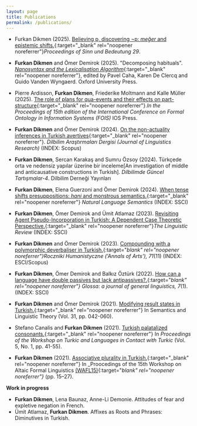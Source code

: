 ```yaml
---
layout: page
title: Publications
permalink: /publications/
---
```


- Furkan Dikmen (2025). [Believing p, discovering ¬p: _meğer_ and epistemic shifts.](https://ojs.ub.uni-konstanz.de/sub/index.php/sub/article/view/1220){:target="_blank" rel="noopener noreferrer"}_Proceedings of Sinn und Bedeutung 29_.

- **Furkan Dikmen** and Ömer Demirok (2025). "Decomposing habituals". [_Nanosyntax and the Lexicalisation Algorithm_](https://doi.org/10.1093/9780198947158.003.0004
){:target="_blank" rel="noopener noreferrer"}, edited by Pavel Caha, Karen De Clercq and Guido Vanden Wyngaerd. Oxford University Press.

- Pierre Ardisson, **Furkan Dikmen**, Friederike Moltmann and Kalle Müller (2025). [The role of plans for qua-events and their
effects on part-structure](https://ebooks.iospress.nl/doi/10.3233/FAIA250485){:target="_blank" rel="noopener noreferrer"}._In the Proceedings of 15th edition of the International Conference on Formal Ontology in Information Systems (FOIS)_ IOS Press.
  
- **Furkan Dikmen** and Ömer Demirok (2024). [On the non-actuality inferences in Turkish avertives](https://doi.org/10.18492/dad.1448720){:target="_blank" rel="noopener noreferrer"}. _Dilbilim Araştırmaları Dergisi (Journal of Linguistics Research)_ (INDEX: Scopus) 

- **Furkan Dikmen**, Sercan Karakaş and Sumru Özsoy (2024). Türkçede orta ve nedensiz yapılar üzerine bir inceleme[An investigation of middle and anticausative constructions in Turkish]. _Dilbilimde Güncel Tartışmalar-4_. Dilbilim Derneği Yayınları

- **Furkan Dikmen**, Elena Guerzoni and Ömer Demirok (2024). [When tense shifts presuppositions: _hani_ and monstrous semantics.](https://doi.org/10.1007/s11050-023-09215-y){:target="_blank" rel="noopener noreferrer"} _Natural Language Semantics_ (INDEX: SSCI)
  
- **Furkan Dikmen**, Ömer Demirok and Ümit Atlamaz (2023). [Revisiting Agent Pseudo-Incorporation in Turkish: A Dependent Case Theoretic Perspective.](https://doi.org/10.1515/tlr-2023-2011){:target="_blank" rel="noopener noreferrer"}_The Linguistic Review_ (INDEX: SSCI)

- **Furkan Dikmen** and Ömer Demirok (2023). [Compounding with a polymorphic deverbaliser in Turkish.](https://doi.org/10.18290/rh237111-4s){:target="_blank" rel="noopener noreferrer"}_Roczniki Humanistyczne ('Annals of Arts')_, 71_(11) (INDEX: ESCI/Scopus)

- **Furkan Dikmen**, Ömer Demirok and Balkız Öztürk (2022). [How can a language have double passives but lack antipassives?.](https://www.glossa-journal.org/article/id/6553/){:target="_blank" rel="noopener noreferrer"} Glossa: a journal of general linguistics, 7_(1). (INDEX: SSCI)

- **Furkan Dikmen** and Ömer Demirok (2021). [Modifying result states in Turkish.](https://journals.linguisticsociety.org/proceedings/index.php/SALT/article/view/31.003){:target="_blank" rel="noopener noreferrer"} In Semantics and Linguistic Theory (Vol. 31, pp. 042-060).

- Stefano Canalis and **Furkan Dikmen** (2021). [Turkish palatalized consonants.](https://journals.linguisticsociety.org/proceedings/index.php/tu/article/view/4781){:target="_blank" rel="noopener noreferrer"} In _Proceedings of the Workshop on Turkic and Languages in Contact with Turkic_ (Vol. 5, No. 1, pp. 41-55).

- **Furkan Dikmen** (2021). [Associative plurality in Turkish.](https://furkandikmen.com/assets/publications/Associative_plurality_in_Turkish.pdf){:target="_blank" rel="noopener noreferrer"} In _Proocedings of the 15th Workshop on Altaic Formal Linguistics [(WAFL15)](http://mitwpl.mit.edu/catalog/mwpl93/){:target="_blank" rel="noopener noreferrer"}_ (pp. 15–27).

**Work in progress**

- **Furkan Dikmen**, Lena Baunaz, Anne-Li Demonie. Attitudes of fear and expletive negation in French.
- Ümit Atlamaz, **Furkan Dikmen**. Affixes as Roots and Phrases: Diminutives in Turkish.

